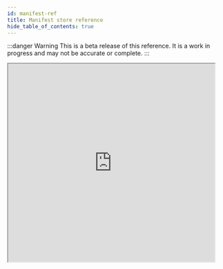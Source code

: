 ```yaml
---
id: manifest-ref
title: Manifest store reference
hide_table_of_contents: true
---
```


:::danger Warning
This is a beta release of this reference. It is a work in progress and may not be accurate or complete.
:::

<iframe src="https://contentauth.github.io/json-manifest-reference/reference-cai" height="460px" id="ref_win" width="95%" scrolling="yes"></iframe>
